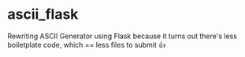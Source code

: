 # ascii_flask

Rewriting ASCII Generator using Flask because it turns out there's less boiletplate code, which == less files to submit 👍
